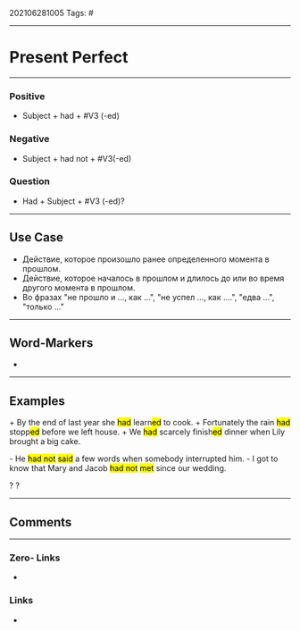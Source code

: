 202106281005
Tags: #

---
# Present Perfect
---
### Positive
- Subject + had + #V3 (-ed)

### Negative
- Subject + had not + #V3(-ed)

### Question
- Had + Subject + #V3 (-ed)?

---
## Use Case
- Действие, которое произошло ранее определенного момента в прошлом.
- Действие, которое началось в прошлом и длилось до или во время другого момента в прошлом.
- Во фразах "не прошло и ..., как ...", "не успел ..., как ....", "едва ...", "только ..."

---

## Word-Markers
- 

---
## Examples
\+ By the end of last year she <mark>had</mark> learn<mark>ed</mark> to cook.
\+ Fortunately the rain <mark>had</mark> stopp<mark>ed</mark> before we left house.
\+ We <mark>had</mark> scarcely finish<mark>ed</mark> dinner when Lily brought a big cake.

\- He <mark>had not</mark> <mark>said</mark> a few words when somebody interrupted him.
\- I got to know that Mary and Jacob <mark>had not</mark> <mark>met</mark> since our wedding.

\? ?

---
## Comments

---
### Zero- Links
- 

### Links
-